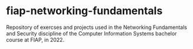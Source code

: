 # fiap-networking-fundamentals
Repository of exercses and projects used in the Networking Fundamentals and Security discipline of the Computer Information Systems bachelor course at FIAP, in 2022.
